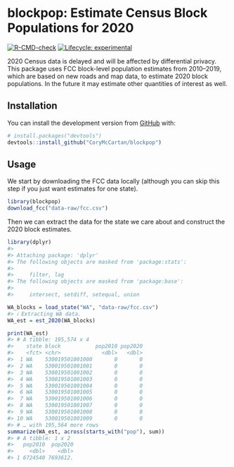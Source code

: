 
<!-- README.md is generated from README.Rmd. Please edit that file -->

# **blockpop**: Estimate Census Block Populations for 2020

<!-- badges: start -->

[![R-CMD-check](https://github.com/CoryMcCartan/blockpop/workflows/R-CMD-check/badge.svg)](https://github.com/CoryMcCartan/blockpop/actions)
[![Lifecycle:
experimental](https://img.shields.io/badge/lifecycle-experimental-orange.svg)](https://lifecycle.r-lib.org/articles/stages.html#experimental)
<!-- badges: end -->

2020 Census data is delayed and will be affected by differential
privacy. This package uses FCC block-level population estimates from
2010–2019, which are based on new roads and map data, to estimate 2020
block populations. In the future it may estimate other quantities of
interest as well.

## Installation

You can install the development version from
[GitHub](https://github.com/) with:

``` r
# install.packages("devtools")
devtools::install_github("CoryMcCartan/blockpop")
```

## Usage

We start by downloading the FCC data locally (although you can skip this
step if you just want estimates for one state).

``` r
library(blockpop)
download_fcc("data-raw/fcc.csv")
```

Then we can extract the data for the state we care about and construct
the 2020 block estimates.

``` r
library(dplyr)
#> 
#> Attaching package: 'dplyr'
#> The following objects are masked from 'package:stats':
#> 
#>     filter, lag
#> The following objects are masked from 'package:base':
#> 
#>     intersect, setdiff, setequal, union

WA_blocks = load_state("WA", "data-raw/fcc.csv")
#> ℹ Extracting WA data.
WA_est = est_2020(WA_blocks)

print(WA_est)
#> # A tibble: 195,574 x 4
#>    state block           pop2010 pop2020
#>    <fct> <chr>             <dbl>   <dbl>
#>  1 WA    530019501001000       0       0
#>  2 WA    530019501001001       0       0
#>  3 WA    530019501001002       0       0
#>  4 WA    530019501001003       0       0
#>  5 WA    530019501001004       0       0
#>  6 WA    530019501001005       0       0
#>  7 WA    530019501001006       0       0
#>  8 WA    530019501001007       0       0
#>  9 WA    530019501001008       0       0
#> 10 WA    530019501001009       0       0
#> # … with 195,564 more rows
summarize(WA_est, across(starts_with("pop"), sum))
#> # A tibble: 1 x 2
#>   pop2010  pop2020
#>     <dbl>    <dbl>
#> 1 6724540 7693612.
```
